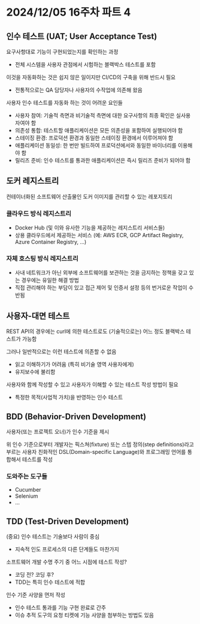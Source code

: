 # 2024/12/05 16주차 파트 4

## 인수 테스트 (UAT; User Acceptance Test)

요구사항대로 기능이 구현되었는지를 확인하는 과정

- 전체 시스템을 사용자 관점에서 시험하는 블랙박스 테스트를 포함

이것을 자동화하는 것은 쉽지 않은 일이지만 CI/CD의 구축을 위해 반드시 필요

- 전통적으로는 QA 담당자나 사용자의 수작업에 의존해 왔음

사용자 인수 테스트를 자동화 하는 것이 어려운 요인들

- 사용자 참여: 기술적 측면과 비기술적 측면에 대한 요구사항의 최종 확인은 실사용자여야 함
- 의존성 통합: 테스트할 애플리케이션은 모든 의존성을 포함하여 실행되어야 함
- 스테이징 환경: 프로덕션 환경과 동일한 스테이징 환경에서 이루어져야 함
- 애플리케이션 동일성: 한 번만 빌드하여 프로덕션에서와 동일한 바이너리를 이용해야 함
- 릴리즈 준비: 인수 테스트를 통과한 애플리케이션은 즉시 릴리즈 준비가 되어야 함

## 도커 레지스트리

컨테이너화된 소프트웨어 산출물인 도커 이미지를 관리할 수 있는 레포지토리

### 클라우드 방식 레지스트리

- Docker Hub (및 이와 유사한 기능을 제공하는 레지스트리 서비스들)
- 상용 클라우드에서 제공하는 서비스 (예: AWS ECR, GCP Artifact Registry, Azure Container Registry, ...)

### 자체 호스팅 방식 레지스트리

- 사내 네트워크가 아닌 외부에 소프트웨어를 보관하는 것을 금지하는 정책을 갖고 있는 경우에는 유일한 해결 방법
- 직접 관리해야 하는 부담이 있고 접근 제어 및 인증서 설정 등의 번거로운 작업이 수반됨

## 사용자-대면 테스트

REST API의 경우에는 curl에 의한 테스트로도 (기술적으로는) 어느 정도 블랙박스 테스트가 가능함

그러나 일반적으로는 이런 테스트에 의존할 수 없음

- 읽고 이해하기가 어려움 (특히 비기술 영역 사용자에게)
- 유지보수에 불리함

사용자와 함께 작성할 수 있고 사용자가 이해할 수 있는 테스트 작성 방법이 필요

- 특정한 목적(사업적 가치)을 반영하는 인수 테스트

## BDD (Behavior-Driven Development)

사용자(또는 프로젝트 오너)가 인수 기준을 제시

위 인수 기준으로부터 개발자는 픽스쳐(fixture) 또는 스텝 정의(step definitions)라고 부르는 사용자 친화적인 DSL(Domain-specific Language)와 프로그래밍 언어를 통합해서 테스트를 작성

### 도와주는 도구들

- Cucumber
- Selenium
- ...

## TDD (Test-Driven Development)

(중요) 인수 테스트는 기술보다 사람이 중심

- 지속적 인도 프로세스의 다른 단계들도 마찬가지

소프트웨어 개발 수명 주기 중 어느 시점에 테스트 작성?

- 코딩 전? 코딩 후?
- TDD는 특히 인수 테스트에 적합

인수 기준 사양을 먼저 작성

- 인수 테스트 통과를 기능 구현 완료로 간주
- 이슈 추적 도구의 요청 티켓에 기능 사양을 첨부하는 방법도 있음

